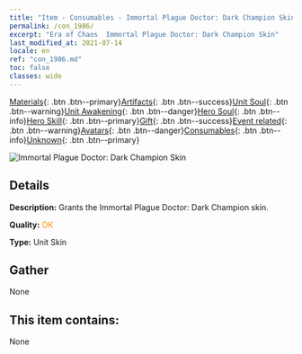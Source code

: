 ```yaml
---
title: "Item - Consumables - Immortal Plague Doctor: Dark Champion Skin"
permalink: /con_1986/
excerpt: "Era of Chaos  Immortal Plague Doctor: Dark Champion Skin"
last_modified_at: 2021-07-14
locale: en
ref: "con_1986.md"
toc: false
classes: wide
---
```

 [Materials](/Items/){: .btn .btn--primary}[Artifacts](/Items/Artifacts/){: .btn .btn--success}[Unit Soul](/Items/UnitSoul/){: .btn .btn--warning}[Unit Awakening](/Items/UnitAwakening/){: .btn .btn--danger}[Hero Soul](/Items/HeroSoul/){: .btn .btn--info}[Hero Skill](/Items/HeroSkill/){: .btn .btn--primary}[Gift](/Items/Gift/){: .btn .btn--success}[Event related](/Items/Events/){: .btn .btn--warning}[Avatars](/Items/Avatars/){: .btn .btn--danger}[Consumables](/Items/Consumables/){: .btn .btn--info}[Unknown](/Items/Unknown/){: .btn .btn--primary}

 ![Immortal Plague Doctor: Dark Champion Skin](/images/u/ti_sishendiancangpifu.jpg)

## Details
 **Description:** Grants the Immortal Plague Doctor: Dark Champion skin.

 **Quality:** <span style="color: #FF8C00">OK</span>

 **Type:** Unit Skin

## Gather

  None

## This item contains:

  None

